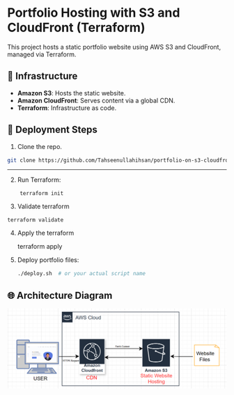 # Portfolio Hosting with S3 and CloudFront (Terraform)

This project hosts a static portfolio website using AWS S3 and CloudFront, managed via Terraform.

## 🧱 Infrastructure

- **Amazon S3**: Hosts the static website.
- **Amazon CloudFront**: Serves content via a global CDN.
- **Terraform**: Infrastructure as code.

## 🚀 Deployment Steps

1. Clone the repo.
```bash 
git clone https://github.com/Tahseenullahihsan/portfolio-on-s3-cloudfront.git
```
---

2. Run Terraform:
```
    terraform init
```
3. Validate terraform
```
terraform validate
```
4. Apply  the terraform

    terraform apply

3. Deploy portfolio files:
    ```bash
    ./deploy.sh  # or your actual script name
    ```

## 🌐 Architecture Diagram
![Architecture Diagram](architecture.png)




